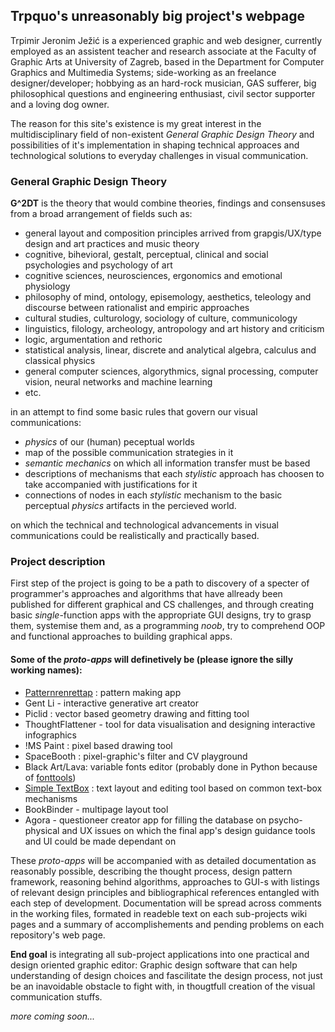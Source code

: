 ## Trpquo's unreasonably big project's webpage

Trpimir Jeronim Ježić is a experienced graphic and web designer, currently employed as an assistent teacher and research associate at the Faculty of Graphic Arts at University of Zagreb, based in the Department for Computer Graphics and Multimedia Systems; side-working as an freelance designer/developer; hobbying as an hard-rock musician, GAS sufferer, big philosophical questions and engineering enthusiast, civil sector supporter and a loving dog owner. 

The reason for this site's existence is my great interest in the multidisciplinary field of non-existent _General Graphic Design Theory_ and possibilities of it's implementation in shaping technical approaces and technological solutions to everyday challenges in visual communication.  

### General Graphic Design Theory

**G^2DT** is the theory that would combine theories, findings and consensuses from a broad arrangement of fields such as:
- general layout and composition principles arrived from grapgis/UX/type design and art practices and music theory
- cognitive, bihevioral, gestalt, perceptual, clinical and social psychologies and psychology of art 
- cognitive sciences, neurosciences, ergonomics and emotional physiology
- philosophy of mind, ontology, episemology, aesthetics, teleology and discourse between rationalist and empiric approaches
- cultural studies, culturology, sociology of culture, communicology
- linguistics, filology, archeology, antropology and art history and criticism
- logic, argumentation and rethoric
- statistical analysis, linear, discrete and analytical algebra, calculus and classical physics
- general computer sciences, algorythmics, signal processing, computer vision, neural networks and machine learning
- etc.

in an attempt to find some basic rules that govern our visual communications:

- _physics_ of our (human) peceptual worlds
- map of the possible communication strategies in it
- _semantic mechanics_ on which all information transfer must be based
- descriptions of mechanisms that each _stylistic_ approach has choosen to take accompanied with justifications for it
- connections of nodes in each _stylistic_ mechanism to the basic perceptual _physics_ artifacts in the percieved world.

on which the technical and technological advancements in visual communications could be realistically and practically based.

### Project description

First step of the project is going to be a path to discovery of a specter of programmer's approaches and algorithms that have allready been published for different graphical and CS challenges, and through creating basic _single_-function apps with the appropriate GUI designs, try to grasp them, systemise them and, as a programming _noob_, try to comprehend OOP and functional approaches to building graphical apps.

#### Some of the _proto-apps_ will definetively be (please ignore the silly working names):
- [Patternrenrettap](https://github.com/Trpquo/G2DT-Patternerenrettap) : pattern making app
- Gent Li - interactive generative art creator 
- Piclid : vector based geometry drawing and fitting tool
- ThoughtFlattener - tool for data visualisation and designing interactive infographics
- !MS Paint : pixel based drawing tool
- SpaceBooth : pixel-graphic's filter and CV playground
- Black Art/Lava: variable fonts editor (probably done in Python because of [fonttools](https://github.com/fonttools/fonttools))
- [Simple TextBox](https://github.com/Trpquo/G2DT-Simple_textBox) : text layout and editing tool based on common text-box mechanisms
- BookBinder - multipage layout tool
- Agora - questioneer creator app for filling the database on psycho-physical and UX issues on which the final app's design guidance tools and UI could be made dependant on

These _proto-apps_ will be accompanied with as detailed documentation as reasonably possible, describing the thought process, design pattern framework, reasoning behind algorithms, approaches to GUI-s with listings of relevant design principles and bibliographical references entangled with each step of development. Documentation will be spread across comments in the working files, formated in readeble text on each sub-projects wiki pages and a summary of accomplishements and pending problems on each repository's web page.

**End goal** is integrating all sub-project applications into one practical and design oriented graphic editor: Graphic design software that can help understanding of design choices and fascilitate the design process, not just be an inavoidable obstacle to fight with, in thougtfull creation of the visual communication stuffs. 

_more coming soon..._
